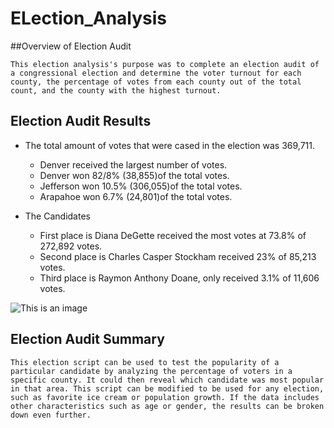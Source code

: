 # ELection_Analysis

##Overview of Election Audit

	This election analysis's purpose was to complete an election audit of a congressional election and determine the voter turnout for each county, the percentage of votes from each county out of the total count, and the county with the highest turnout.

## Election Audit Results

- The total amount of votes that were cased in the election was 369,711. 
	* Denver received the largest number of votes. 
	* Denver won 82/8% (38,855)of the total votes. 
	* Jefferson won 10.5% (306,055)of the total votes. 
	* Arapahoe won 6.7% (24,801)of the total votes.

- The Candidates 
	* First place is Diana DeGette received the most votes at 73.8% of 272,892 votes. 
	* Second place is Charles Casper Stockham received 23% of 85,213 votes. 
	* Third place  is Raymon Anthony Doane, only received 3.1% of 11,606 votes.

![This is an image](https://github.com/Wrancher123/Election_Analysis/blob/main/Resources/Screen%20Shot%202022-03-27%20at%2012.43.41%20PM.png)

## Election Audit Summary

	This election script can be used to test the popularity of a particular candidate by analyzing the percentage of voters in a specific county. It could then reveal which candidate was most popular in that area. This script can be modified to be used for any election, such as favorite ice cream or population growth. If the data includes other characteristics such as age or gender, the results can be broken down even further. 